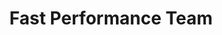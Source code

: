 ---
title: "Fast Performance Team"
url: /grafing-b-muenchen/fast-performance-team/
shop: Autohaus
---